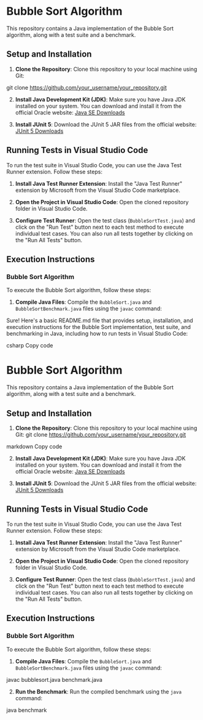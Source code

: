 # Bubble Sort Algorithm

This repository contains a Java implementation of the Bubble Sort algorithm, along with a test suite and a benchmark.

## Setup and Installation

1. **Clone the Repository**: Clone this repository to your local machine using Git:

git clone https://github.com/your_username/your_repository.git


2. **Install Java Development Kit (JDK)**: Make sure you have Java JDK installed on your system. You can download and install it from the official Oracle website: [Java SE Downloads](https://www.oracle.com/java/technologies/javase-jdk11-downloads.html)

3. **Install JUnit 5**: Download the JUnit 5 JAR files from the official website: [JUnit 5 Downloads](https://junit.org/junit5/docs/current/user-guide/#downloads)

## Running Tests in Visual Studio Code

To run the test suite in Visual Studio Code, you can use the Java Test Runner extension. Follow these steps:

1. **Install Java Test Runner Extension**: Install the "Java Test Runner" extension by Microsoft from the Visual Studio Code marketplace.

2. **Open the Project in Visual Studio Code**: Open the cloned repository folder in Visual Studio Code.

3. **Configure Test Runner**: Open the test class (`BubbleSortTest.java`) and click on the "Run Test" button next to each test method to execute individual test cases. You can also run all tests together by clicking on the "Run All Tests" button.

## Execution Instructions

### Bubble Sort Algorithm

To execute the Bubble Sort algorithm, follow these steps:

1. **Compile Java Files**: Compile the `BubbleSort.java` and `BubbleSortBenchmark.java` files using the `javac` command:



Sure! Here's a basic README.md file that provides setup, installation, and execution instructions for the Bubble Sort implementation, test suite, and benchmarking in Java, including how to run tests in Visual Studio Code:

csharp
Copy code
# Bubble Sort Algorithm

This repository contains a Java implementation of the Bubble Sort algorithm, along with a test suite and a benchmark.

## Setup and Installation

1. **Clone the Repository**: Clone this repository to your local machine using Git:
git clone https://github.com/your_username/your_repository.git

markdown
Copy code

2. **Install Java Development Kit (JDK)**: Make sure you have Java JDK installed on your system. You can download and install it from the official Oracle website: [Java SE Downloads](https://www.oracle.com/java/technologies/javase-jdk11-downloads.html)

3. **Install JUnit 5**: Download the JUnit 5 JAR files from the official website: [JUnit 5 Downloads](https://junit.org/junit5/docs/current/user-guide/#downloads)

## Running Tests in Visual Studio Code

To run the test suite in Visual Studio Code, you can use the Java Test Runner extension. Follow these steps:

1. **Install Java Test Runner Extension**: Install the "Java Test Runner" extension by Microsoft from the Visual Studio Code marketplace.

2. **Open the Project in Visual Studio Code**: Open the cloned repository folder in Visual Studio Code.

3. **Configure Test Runner**: Open the test class (`BubbleSortTest.java`) and click on the "Run Test" button next to each test method to execute individual test cases. You can also run all tests together by clicking on the "Run All Tests" button.

## Execution Instructions

### Bubble Sort Algorithm

To execute the Bubble Sort algorithm, follow these steps:

1. **Compile Java Files**: Compile the `BubbleSort.java` and `BubbleSortBenchmark.java` files using the `javac` command:

javac bubblesort.java benchmark.java


2. **Run the Benchmark**: Run the compiled benchmark using the `java` command:

java benchmark
